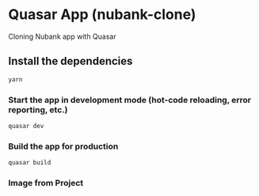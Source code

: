 # Quasar App (nubank-clone)

Cloning Nubank app with Quasar

## Install the dependencies
```bash
yarn
```

### Start the app in development mode (hot-code reloading, error reporting, etc.)
```bash
quasar dev
```


### Build the app for production
```bash
quasar build
```

### Image from Project


